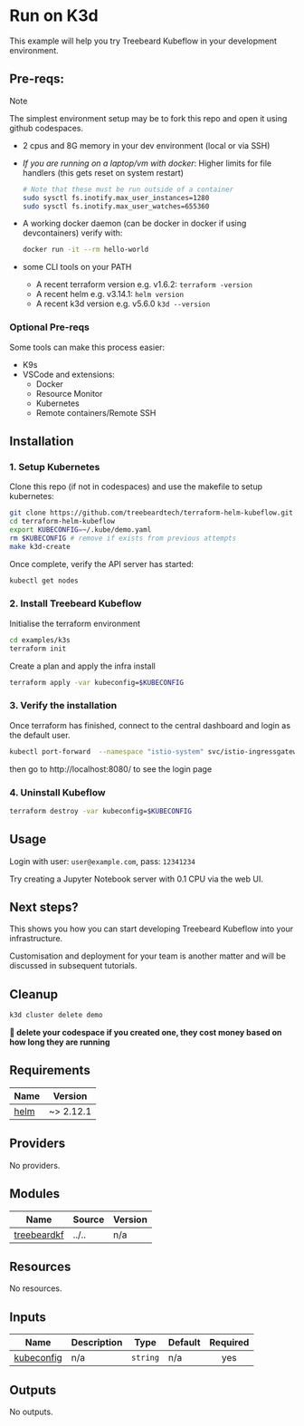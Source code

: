 # Run on K3d

This example will help you try Treebeard Kubeflow in your development environment.

## Pre-reqs:

> [!Note]  
> The simplest environment setup may be to fork this repo and open it using github codespaces.


* 2 cpus and 8G memory in your dev environment (local or via SSH)
* _If you are running on a laptop/vm with docker_: Higher limits for file handlers (this gets reset on system restart)
    
    ```sh
    # Note that these must be run outside of a container
    sudo sysctl fs.inotify.max_user_instances=1280
    sudo sysctl fs.inotify.max_user_watches=655360
    ```

* A working docker daemon (can be docker in docker if using devcontainers)
    verify with:
    ```sh
    docker run -it --rm hello-world
    ```

* some CLI tools on your PATH
  * A recent terraform version e.g. v1.6.2: `terraform -version`
  * A recent helm e.g. v3.14.1: `helm version`
  * A recent k3d version e.g. v5.6.0 `k3d --version`

### Optional Pre-reqs

Some tools can make this process easier:
* K9s
* VSCode and extensions:
  * Docker
  * Resource Monitor
  * Kubernetes
  * Remote containers/Remote SSH

## Installation

### 1. Setup Kubernetes

Clone this repo (if not in codespaces) and use the makefile to setup kubernetes:

```sh
git clone https://github.com/treebeardtech/terraform-helm-kubeflow.git
cd terraform-helm-kubeflow
export KUBECONFIG=~/.kube/demo.yaml
rm $KUBECONFIG # remove if exists from previous attempts
make k3d-create
```

Once complete, verify the API server has started:

```sh
kubectl get nodes
```

### 2. Install Treebeard Kubeflow

Initialise the terraform environment

```sh
cd examples/k3s
terraform init
```

Create a plan and apply the infra install

```sh
terraform apply -var kubeconfig=$KUBECONFIG
```

### 3. Verify the installation

Once terraform has finished, connect to the central dashboard and login as the default user.

```sh
kubectl port-forward  --namespace "istio-system" svc/istio-ingressgateway 8080:http2
```

then go to http://localhost:8080/ to see the login page

### 4. Uninstall Kubeflow

```sh
terraform destroy -var kubeconfig=$KUBECONFIG
```

## Usage

Login with user: `user@example.com`, pass: `12341234`

Try creating a Jupyter Notebook server with 0.1 CPU via the web UI.

## Next steps?

This shows you how you can start developing Treebeard Kubeflow into your infrastructure.

Customisation and deployment for your team is another matter and will be discussed in subsequent tutorials.

## Cleanup

```sh
k3d cluster delete demo
```

**🚨 delete your codespace if you created one, they cost money based on how long they are running**

## Requirements

| Name | Version |
|------|---------|
| <a name="requirement_helm"></a> [helm](#requirement\_helm) | ~> 2.12.1 |

## Providers

No providers.

## Modules

| Name | Source | Version |
|------|--------|---------|
| <a name="module_treebeardkf"></a> [treebeardkf](#module\_treebeardkf) | ../.. | n/a |

## Resources

No resources.

## Inputs

| Name | Description | Type | Default | Required |
|------|-------------|------|---------|:--------:|
| <a name="input_kubeconfig"></a> [kubeconfig](#input\_kubeconfig) | n/a | `string` | n/a | yes |

## Outputs

No outputs.
